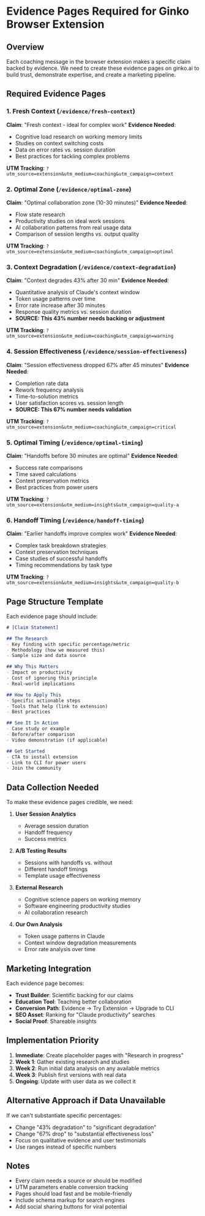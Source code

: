 # Evidence Pages Required for Ginko Browser Extension

## Overview
Each coaching message in the browser extension makes a specific claim backed by evidence. We need to create these evidence pages on ginko.ai to build trust, demonstrate expertise, and create a marketing pipeline.

## Required Evidence Pages

### 1. Fresh Context (`/evidence/fresh-context`)
**Claim**: "Fresh context - ideal for complex work"
**Evidence Needed**:
- Cognitive load research on working memory limits
- Studies on context switching costs
- Data on error rates vs. session duration
- Best practices for tackling complex problems

**UTM Tracking**: `?utm_source=extension&utm_medium=coaching&utm_campaign=context`

### 2. Optimal Zone (`/evidence/optimal-zone`)
**Claim**: "Optimal collaboration zone (10-30 minutes)"
**Evidence Needed**:
- Flow state research
- Productivity studies on ideal work sessions
- AI collaboration patterns from real usage data
- Comparison of session lengths vs. output quality

**UTM Tracking**: `?utm_source=extension&utm_medium=coaching&utm_campaign=optimal`

### 3. Context Degradation (`/evidence/context-degradation`)
**Claim**: "Context degrades 43% after 30 min"
**Evidence Needed**:
- Quantitative analysis of Claude's context window
- Token usage patterns over time
- Error rate increase after 30 minutes
- Response quality metrics vs. session duration
- **SOURCE: This 43% number needs backing or adjustment**

**UTM Tracking**: `?utm_source=extension&utm_medium=coaching&utm_campaign=warning`

### 4. Session Effectiveness (`/evidence/session-effectiveness`)
**Claim**: "Session effectiveness dropped 67% after 45 minutes"
**Evidence Needed**:
- Completion rate data
- Rework frequency analysis
- Time-to-solution metrics
- User satisfaction scores vs. session length
- **SOURCE: This 67% number needs validation**

**UTM Tracking**: `?utm_source=extension&utm_medium=coaching&utm_campaign=critical`

### 5. Optimal Timing (`/evidence/optimal-timing`)
**Claim**: "Handoffs before 30 minutes are optimal"
**Evidence Needed**:
- Success rate comparisons
- Time saved calculations
- Context preservation metrics
- Best practices from power users

**UTM Tracking**: `?utm_source=extension&utm_medium=insights&utm_campaign=quality-a`

### 6. Handoff Timing (`/evidence/handoff-timing`)
**Claim**: "Earlier handoffs improve complex work"
**Evidence Needed**:
- Complex task breakdown strategies
- Context preservation techniques
- Case studies of successful handoffs
- Timing recommendations by task type

**UTM Tracking**: `?utm_source=extension&utm_medium=insights&utm_campaign=quality-b`

## Page Structure Template

Each evidence page should include:

```markdown
# [Claim Statement]

## The Research
- Key finding with specific percentage/metric
- Methodology (how we measured this)
- Sample size and data source

## Why This Matters
- Impact on productivity
- Cost of ignoring this principle
- Real-world implications

## How to Apply This
- Specific actionable steps
- Tools that help (link to extension)
- Best practices

## See It In Action
- Case study or example
- Before/after comparison
- Video demonstration (if applicable)

## Get Started
- CTA to install extension
- Link to CLI for power users
- Join the community
```

## Data Collection Needed

To make these evidence pages credible, we need:

1. **User Session Analytics**
   - Average session duration
   - Handoff frequency
   - Success metrics

2. **A/B Testing Results**
   - Sessions with handoffs vs. without
   - Different handoff timings
   - Template usage effectiveness

3. **External Research**
   - Cognitive science papers on working memory
   - Software engineering productivity studies
   - AI collaboration research

4. **Our Own Analysis**
   - Token usage patterns in Claude
   - Context window degradation measurements
   - Error rate analysis over time

## Marketing Integration

Each evidence page becomes:
- **Trust Builder**: Scientific backing for our claims
- **Education Tool**: Teaching better collaboration
- **Conversion Path**: Evidence → Try Extension → Upgrade to CLI
- **SEO Asset**: Ranking for "Claude productivity" searches
- **Social Proof**: Shareable insights

## Implementation Priority

1. **Immediate**: Create placeholder pages with "Research in progress" 
2. **Week 1**: Gather existing research and studies
3. **Week 2**: Run initial data analysis on any available metrics
4. **Week 3**: Publish first versions with real data
5. **Ongoing**: Update with user data as we collect it

## Alternative Approach if Data Unavailable

If we can't substantiate specific percentages:
- Change "43% degradation" to "significant degradation"
- Change "67% drop" to "substantial effectiveness loss"
- Focus on qualitative evidence and user testimonials
- Use ranges instead of specific numbers

## Notes

- Every claim needs a source or should be modified
- UTM parameters enable conversion tracking
- Pages should load fast and be mobile-friendly
- Include schema markup for search engines
- Add social sharing buttons for viral potential
